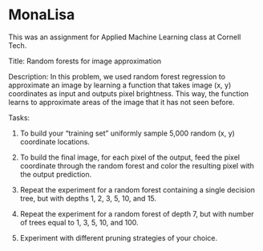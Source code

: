# MonaLisa
This was an assignment for Applied Machine Learning class at Cornell Tech. 

Title: Random forests for image approximation

Description:
In this problem, we used random forest regression to approximate an image by learning a function that takes image (x, y) coordinates as input and outputs pixel brightness. This way, the function learns to approximate areas of the image that it has not seen before.

Tasks:
1) To build your “training set” uniformly sample 5,000 random (x, y) coordinate locations.

2) To build the final image, for each pixel of the output, feed the pixel coordinate through the random forest and color the resulting pixel with the output prediction.

3) Repeat the experiment for a random forest containing a single decision tree, but with
depths 1, 2, 3, 5, 10, and 15.

4) Repeat the experiment for a random forest of depth 7, but with number of trees equal to
1, 3, 5, 10, and 100.

5) Experiment with different pruning strategies of your choice.
